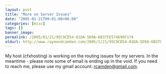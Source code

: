 ```yaml
---
layout: post
title: "More on Server Issues"
date: "2005-01-21T09:01:00+06:00"
categories: [misc]
tags: []
banner_image: 
permalink: /2005/01/21/95C9CD54-01DA-5D9A-6B37FE574696F174
oldurl: http://www.raymondcamden.com/2005/1/21/95C9CD54-01DA-5D9A-6B37FE574696F174
---
```


My host (cfxhosting) is working on the routing issues for my servers. In the meantime - please note some of email is ending up in the void. If you need to reach me, please use my gmail account: rcamden@gmail.com.